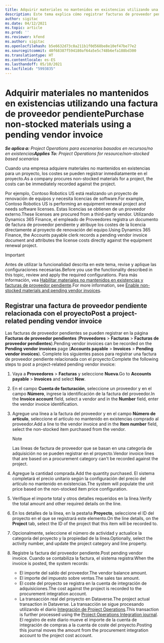 ```yaml
---
title: Adquirir materiales no mantenidos en existencias utilizando una factura de proveedor pendiente
description: Este tema explica cómo registrar facturas de proveedor pendientes.
author: sigitac
ms.date: 04/12/2021
ms.topic: article
ms.prod: ''
ms.reviewer: kfend
ms.author: sigitac
ms.openlocfilehash: b5e6632d73c8a211b1f0d568be8e10ef47be77e2
ms.sourcegitcommit: 40f68387f594180af64a5e5c748b6efa188bd300
ms.translationtype: HT
ms.contentlocale: es-ES
ms.lasthandoff: 05/10/2021
ms.locfileid: "5993835"
---
```

# <a name="purchase-non-stocked-materials-using-a-pending-vendor-invoice"></a><span data-ttu-id="32b96-103">Adquirir materiales no mantenidos en existencias utilizando una factura de proveedor pendiente</span><span class="sxs-lookup"><span data-stu-id="32b96-103">Purchase non-stocked materials using a pending vendor invoice</span></span>

<span data-ttu-id="32b96-104">_**Se aplica a:** Project Operations para escenarios basados en recursos/no en existencias_</span><span class="sxs-lookup"><span data-stu-id="32b96-104">_**Applies To:** Project Operations for resource/non-stocked based scenarios_</span></span>

<span data-ttu-id="32b96-105">Cuando una empresa adquiere materiales no mantenidos en existencias para un proyecto, los costes se pueden registrar inmediatamente en el proyecto.</span><span class="sxs-lookup"><span data-stu-id="32b96-105">As a company procures non-stocked materials for a project, the costs can be immediately recorded against the project.</span></span> 

<span data-ttu-id="32b96-106">Por ejemplo, Contoso Robotics US está realizando un proyecto de renovación de equipos y necesita licencias de software.</span><span class="sxs-lookup"><span data-stu-id="32b96-106">For example, Contoso Robotics US is performing an equipment renewal project and needs software licenses.</span></span> <span data-ttu-id="32b96-107">Estas licencias se obtienen de un proveedor externo.</span><span class="sxs-lookup"><span data-stu-id="32b96-107">These licenses are procured from a third-party vendor.</span></span>  <span data-ttu-id="32b96-108">Utilizando Dynamics 365 Finance, el empleado de Proveedores registra un documento de factura de proveedor pendiente y atribuye los costes de la licencia directamente al proyecto de renovación del equipo.</span><span class="sxs-lookup"><span data-stu-id="32b96-108">Using Dynamics 365 Finance, the Accounts payable clerk records a pending vendor invoice document and attributes the license costs directly against the equipment renewal project.</span></span> 

> [!IMPORTANT]
> <span data-ttu-id="32b96-109">Antes de utilizar la funcionalidad descrita en este tema, revise y aplique las configuraciones necesarias.</span><span class="sxs-lookup"><span data-stu-id="32b96-109">Before you use the functionality described in this topic, review and apply the required configurations.</span></span> <span data-ttu-id="32b96-110">Para más información, vea [Habilitar materiales no mantenidos en existencias y facturas de proveedor pendiente](configure-materials-nonstocked.md).</span><span class="sxs-lookup"><span data-stu-id="32b96-110">For more information, see [Enable non-stocked materials and pending vendor invoices](configure-materials-nonstocked.md).</span></span> 

## <a name="post-a-project-related-pending-vendor-invoice"></a><span data-ttu-id="32b96-111">Registrar una factura de proveedor pendiente relacionada con el proyecto</span><span class="sxs-lookup"><span data-stu-id="32b96-111">Post a project-related pending vendor invoice</span></span> 

<span data-ttu-id="32b96-112">Las facturas de proveedor pendientes se pueden registrar en la página **Facturas de proveedor pendientes** (**Proveedores** > **Facturas** > **Facturas de proveedor pendientes**).</span><span class="sxs-lookup"><span data-stu-id="32b96-112">Pending vendor invoices can be recorded on the **Pending vendor invoices** page (**Accounts payable** > **Invoices** > **Pending vendor invoices**).</span></span> <span data-ttu-id="32b96-113">Complete los siguientes pasos para registrar una factura de proveedor pendiente relacionada con el proyecto:</span><span class="sxs-lookup"><span data-stu-id="32b96-113">Complete the following steps to post a project-related pending vendor invoice:</span></span>

1. <span data-ttu-id="32b96-114">Vaya a **Proveedores** > **Facturas** y seleccione **Nueva**.</span><span class="sxs-lookup"><span data-stu-id="32b96-114">Go to **Accounts payable** > **Invoices** and select **New**.</span></span> 
2. <span data-ttu-id="32b96-115">En el campo **Cuenta de facturación**, seleccione un proveedor y en el campo **Número**, ingrese la identificación de la factura del proveedor.</span><span class="sxs-lookup"><span data-stu-id="32b96-115">In the **Invoice account** field, select a vendor and in the **Number** field, enter the vendor invoice identification.</span></span>
3. <span data-ttu-id="32b96-116">Agregue una línea a la factura del proveedor y en el campo **Número de artículo**, seleccione el artículo no mantenido en existencias comprado al proveedor.</span><span class="sxs-lookup"><span data-stu-id="32b96-116">Add a line to the vendor invoice and in the **Item number** field, select the non-stocked item purchased from the vendor.</span></span> 

    > [!NOTE]
    > <span data-ttu-id="32b96-117">Las líneas de factura de proveedor que se basan en una categoría de adquisición no se pueden registrar en el proyecto.</span><span class="sxs-lookup"><span data-stu-id="32b96-117">Vendor invoice lines that are based on a procurement category can't be recorded against the project.</span></span> 
    
5. <span data-ttu-id="32b96-118">Agregue la cantidad comprada.</span><span class="sxs-lookup"><span data-stu-id="32b96-118">Add the quantity purchased.</span></span> <span data-ttu-id="32b96-119">El sistema completará el precio unitario según la configuración del precio del artículo no mantenido en existencias.</span><span class="sxs-lookup"><span data-stu-id="32b96-119">The system will populate the unit price based on the non-stocked item price configuration.</span></span> 
6. <span data-ttu-id="32b96-120">Verifique el importe total y otros detalles requeridos en la línea.</span><span class="sxs-lookup"><span data-stu-id="32b96-120">Verify the total amount and other required details on the line.</span></span>
7. <span data-ttu-id="32b96-121">En los detalles de la línea, en la pestaña **Proyecto**, seleccione el ID del proyecto en el que se registrará este elemento.</span><span class="sxs-lookup"><span data-stu-id="32b96-121">On the line details, on the **Project** tab, select the ID of the project that this item will be recorded to.</span></span>
8. <span data-ttu-id="32b96-122">Opcionalmente, seleccione el número de actividad y actualice la categoría del proyecto y la propiedad de la línea.</span><span class="sxs-lookup"><span data-stu-id="32b96-122">Optionally, select the activity number, and update the project category and line property.</span></span>
9. <span data-ttu-id="32b96-123">Registre la factura del proveedor pendiente.</span><span class="sxs-lookup"><span data-stu-id="32b96-123">Post pending vendor invoice.</span></span> <span data-ttu-id="32b96-124">Cuando se contabiliza la factura, el sistema registra:</span><span class="sxs-lookup"><span data-stu-id="32b96-124">When the invoice is posted, the system records:</span></span>
    
    - <span data-ttu-id="32b96-125">El importe del saldo del proveedor.</span><span class="sxs-lookup"><span data-stu-id="32b96-125">The vendor balance amount.</span></span>
    - <span data-ttu-id="32b96-126">El importe del impuesto sobre ventas.</span><span class="sxs-lookup"><span data-stu-id="32b96-126">The sales tax amount.</span></span>
    - <span data-ttu-id="32b96-127">El coste del proyecto se registra en la cuenta de integración de adquisiciones.</span><span class="sxs-lookup"><span data-stu-id="32b96-127">The cost against the project is recorded to the procurement integration account.</span></span>
    - <span data-ttu-id="32b96-128">La transacción real del proyecto en Dataverse.</span><span class="sxs-lookup"><span data-stu-id="32b96-128">The project actual transaction in Dataverse.</span></span> <span data-ttu-id="32b96-129">La transacción se sigue procesando utilizando el diario [Integración de Project Operations](../project-accounting/project-operations-integration-journal.md).</span><span class="sxs-lookup"><span data-stu-id="32b96-129">This transaction is further processed using the [Project Operations Integration journal](../project-accounting/project-operations-integration-journal.md).</span></span> <span data-ttu-id="32b96-130">El registro de este diario mueve el importe de la cuenta de integración de compras a la cuenta de coste del proyecto.</span><span class="sxs-lookup"><span data-stu-id="32b96-130">Posting this journal moves the amount from the procurement integration account to the project cost account.</span></span>
